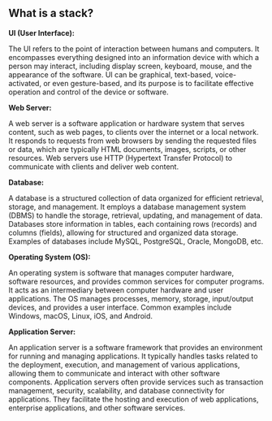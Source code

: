 ## What is a stack?

**UI (User Interface):**

The UI refers to the point of interaction between humans and computers. It encompasses everything designed into an information device with which a person may interact, including display screen, keyboard, mouse, and the appearance of the software. UI can be graphical, text-based, voice-activated, or even gesture-based, and its purpose is to facilitate effective operation and control of the device or software.

**Web Server:**

A web server is a software application or hardware system that serves content, such as web pages, to clients over the internet or a local network. It responds to requests from web browsers by sending the requested files or data, which are typically HTML documents, images, scripts, or other resources. Web servers use HTTP (Hypertext Transfer Protocol) to communicate with clients and deliver web content.

**Database:**

A database is a structured collection of data organized for efficient retrieval, storage, and management. It employs a database management system (DBMS) to handle the storage, retrieval, updating, and management of data. Databases store information in tables, each containing rows (records) and columns (fields), allowing for structured and organized data storage. Examples of databases include MySQL, PostgreSQL, Oracle, MongoDB, etc.

**Operating System (OS):** 

An operating system is software that manages computer hardware, software resources, and provides common services for computer programs. It acts as an intermediary between computer hardware and user applications. The OS manages processes, memory, storage, input/output devices, and provides a user interface. Common examples include Windows, macOS, Linux, iOS, and Android.

**Application Server:** 

An application server is a software framework that provides an environment for running and managing applications. It typically handles tasks related to the deployment, execution, and management of various applications, allowing them to communicate and interact with other software components. Application servers often provide services such as transaction management, security, scalability, and database connectivity for applications. They facilitate the hosting and execution of web applications, enterprise applications, and other software services.